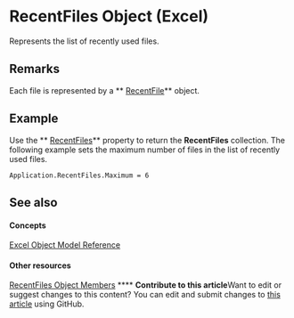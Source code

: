 
# RecentFiles Object (Excel)

Represents the list of recently used files.


## Remarks

 Each file is represented by a ** [RecentFile](39d0a969-179d-a7bd-e5ab-7baf7930712a.md)** object.


## Example

Use the  ** [RecentFiles](a64784af-4162-90fc-b955-963a1b1e747f.md)** property to return the **RecentFiles** collection. The following example sets the maximum number of files in the list of recently used files.


```
Application.RecentFiles.Maximum = 6
```


## See also


#### Concepts


 [Excel Object Model Reference](11ea8598-8a20-92d5-f98b-0da04263bf2c.md)
#### Other resources


 [RecentFiles Object Members](3f43e601-21ee-c8f8-890f-5d3d3d39d252.md)
****   **Contribute to this article**Want to edit or suggest changes to this content? You can edit and submit changes to  [this article](https://github.com/jhershey00/VBA_Excel_Test/OpenXMLCon/articles/e33ae942-0444-0631-be08-386366b6ebdb.md) using GitHub.

